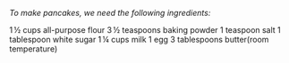 *To make pancakes, we need the following ingredients:*

1 ½ cups all-purpose flour
3 ½ teaspoons baking powder
1 teaspoon salt
1 tablespoon white sugar
1 ¼ cups milk
1 egg
3 tablespoons butter(room temperature)